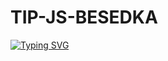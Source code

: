# TIP-JS-BESEDKA
<!---Пример кода-->
[![Typing SVG](https://readme-typing-svg.herokuapp.com?color=%F000000&lines=Stupid+science+student+♥)](https://git.io/typing-svg)
